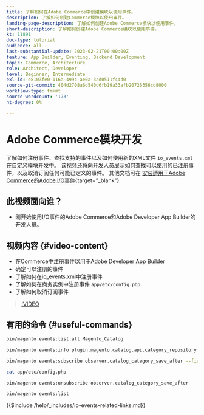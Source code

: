 ```yaml
---
title: 了解如何在Adobe Commerce中创建模块以使用事件。
description: 了解如何创建Commerce模块以使用事件。
landing-page-description: 了解如何创建Adobe Commerce模块以使用事件。
short-description: 了解如何创建Adobe Commerce模块以使用事件。
kt: 11891
doc-type: tutorial
audience: all
last-substantial-update: 2023-02-21T00:00:00Z
feature: App Builder, Eventing, Backend Development
topic: Commerce, Architecture
role: Architect, Developer
level: Beginner, Intermediate
exl-id: e8103fe0-116a-499c-ae0a-3ad0511f44d0
source-git-commit: 404d2708a6d540d6fb19a33afb20726356cd8000
workflow-type: tm+mt
source-wordcount: '173'
ht-degree: 0%

---
```


# Adobe Commerce模块开发

了解如何注册事件、查找支持的事件以及如何使用新的XML文件 `io_events.xml` 在自定义模块开发中。 该视频还将向开发人员展示如何查找可以使用的已注册事件，以及取消订阅任何可能已定义的事件。 其他文档可在 [安装适用于Adobe Commerce的Adobe I/O事件](https://developer.adobe.com/commerce/events/get-started/installation/){target="_blank"}.

## 此视频面向谁？

* 刚开始使用I/O事件的Adobe Commerce和Adobe Developer App Builder的开发人员。

## 视频内容 {#video-content}

* 在Commerce中注册事件以用于Adobe Developer App Builder
* 确定可以注册的事件
* 了解如何在io_events.xml中注册事件
* 了解如何在商务实例中注册事件 `app/etc/config.php`
* 了解如何取消订阅事件

>[!VIDEO](https://video.tv.adobe.com/v/3415802?quality=12&learn=on)

## 有用的命令 {#useful-commands}

```bash
bin/magento events:list:all Magento_Catalog

bin/magento events:info plugin.magento.catalog.api.category_repository.save

bin/magento events:subscribe observer.catalog_category_save_after --fields=entity_id --fields=parent_id

cat app/etc/config.php

bin/magento events:unsubscribe observer.catalog_category_save_after

bin/magento events:list
```

{{$include /help/_includes/io-events-related-links.md}}
